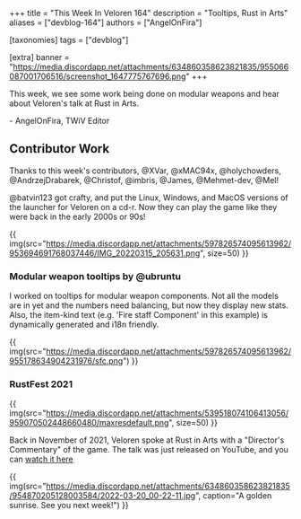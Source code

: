 +++
title = "This Week In Veloren 164"
description = "Tooltips, Rust in Arts"
aliases = ["devblog-164"]
authors = ["AngelOnFira"]

[taxonomies]
tags = ["devblog"]

[extra]
banner = "https://media.discordapp.net/attachments/634860358623821835/955066087001706516/screenshot_1647775767696.png"
+++

This week, we see some work being done on modular weapons and hear about
Veloren's talk at Rust in Arts.

\- AngelOnFira, TWiV Editor

## Contributor Work

Thanks to this week's contributors, @XVar, @xMAC94x, @holychowders,
@AndrzejDrabarek, @Christof, @imbris, @James, @Mehmet-dev, @Mel!

@batvin123 got crafty, and put the Linux, Windows, and MacOS versions of the
launcher for Veloren on a cd-r. Now they can play the game like they were back
in the early 2000s or 90s!

{{
  img(src="https://media.discordapp.net/attachments/597826574095613962/953694691768037446/IMG_20220315_205631.png",
  size=50) }}

### Modular weapon tooltips by @ubruntu

I worked on tooltips for modular weapon components. Not all the models are in
yet and the numbers need balancing, but now they display new stats. Also, the
item-kind text (e.g. 'Fire staff Component' in this example) is dynamically
generated and i18n friendly.

{{
  img(src="https://media.discordapp.net/attachments/597826574095613962/955178634904231976/sfc.png")
}}

### RustFest 2021

{{
  img(src="https://media.discordapp.net/attachments/539518074106413056/959070502448660480/maxresdefault.png",
  size=50) }}

Back in November of 2021, Veloren spoke at Rust in Arts with a "Director's
Commentary" of the game. The talk was just released on YouTube, and you can
[watch it
here](https://rustfest.global/session/53-directors-commentary-veloren/)

{{
  img(src="https://media.discordapp.net/attachments/634860358623821835/954870205128003584/2022-03-20_00-22-11.jpg",
  caption="A golden sunrise. See you next week!") }}
